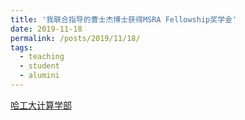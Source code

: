```yaml
---
title: '我联合指导的曹士杰博士获得MSRA Fellowship奖学金'
date: 2019-11-18
permalink: /posts/2019/11/18/
tags:
  - teaching
  - student
  - alumini
---
```


[哈工大计算学部](http://cs.hit.edu.cn/2019/1118/c11270a232986/pagem.htm)